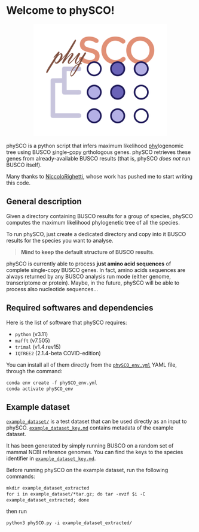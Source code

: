 # Welcome to phySCO!

<p align="center">
<img src="images/physco.png" height="300">
</p>

phySCO is a python script that infers maximum likelihood <ins>phy</ins>logenomic tree using BUSCO <ins>s</ins>ingle-<ins>c</ins>opy <ins>o</ins>rthologous genes. phySCO retrieves these genes from already-available BUSCO results (that is, phySCO *does not* run BUSCO itself).

Many thanks to [NiccoloRighetti](https://github.com/NiccoloRighetti), whose work has pushed me to start writing this code.

## General description
Given a directory containing BUSCO results for a group of species, phySCO computes the maximum likelihood phylogenetic tree of all the species.

To run phySCO, just create a dedicated directory and copy into it BUSCO results for the species you want to analyse.
> **Mind to keep the default structure of BUSCO results**.

phySCO is currently able to process **just amino acid sequences** of complete single-copy BUSCO genes. In fact, amino acids sequences are always returned by any BUSCO analysis run mode (either genome, transcriptome or protein). Maybe, in the future, phySCO will be able to process also nucleotide sequences...

## Required softwares and dependencies
Here is the list of software that phySCO requires:
* <code>python</code> (v3.11)
* <code>mafft</code> (v7.505)
* <code>trimal</code> (v1.4.rev15)
* <code>IQTREE2</code> (2.1.4-beta COVID-edition)

You can install all of them directly from the [<code>phySCO_env.yml</code>](./phySCO_env.yml) YAML file, through the command:
```
conda env create -f phySCO_env.yml
conda activate phySCO_env
```

## Example dataset
[<code>example_dataset/</code>](./example_dataset/) is a test dataset that can be used directly as an input to phySCO. [<code>example_dataset_key.md</code>](./example_dataset_key.md) contains metadata of the example dataset.

It has been generated by simply running BUSCO on a random set of mammal NCBI reference genomes. You can find the keys to the species identifier in [<code>example_dataset_key.md</code>](./example_dataset_key.md).

Before running phySCO on the example dataset, run the following commands:
```
mkdir example_dataset_extracted
for i in example_dataset/*tar.gz; do tar -xvzf $i -C example_dataset_extracted; done
```
then run
```
python3 phySCO.py -i example_dataset_extracted/
```
